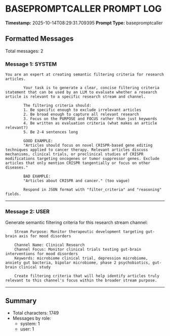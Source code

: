 # BASEPROMPTCALLER PROMPT LOG
**Timestamp:** 2025-10-14T08:29:31.709395
**Prompt Type:** basepromptcaller

## Formatted Messages
Total messages: 2

### Message 1: SYSTEM

```
You are an expert at creating semantic filtering criteria for research articles.

        Your task is to generate a clear, concise filtering criteria statement that can be used by an LLM to evaluate whether a research article is relevant to a specific research stream and channel.

        The filtering criteria should:
        1. Be specific enough to exclude irrelevant articles
        2. Be broad enough to capture all relevant research
        3. Focus on the PURPOSE and FOCUS rather than just keywords
        4. Be written as evaluation criteria (what makes an article relevant?)
        5. Be 2-4 sentences long

        GOOD EXAMPLE:
        "Articles should focus on novel CRISPR-based gene editing techniques applied to cancer therapy. Relevant articles discuss mechanisms, clinical trials, or preclinical studies of CRISPR modifications targeting oncogenes or tumor suppressor genes. Exclude articles that only mention CRISPR tangentially or focus on other diseases."

        BAD EXAMPLE:
        "Articles about CRISPR and cancer." (too vague)

        Respond in JSON format with "filter_criteria" and "reasoning" fields.
```

---

### Message 2: USER

Generate semantic filtering criteria for this research stream channel:

        Stream Purpose: Monitor therapeutic development targeting gut-brain axis for mood disorders

        Channel Name: Clinical Research
        Channel Focus: Monitor clinical trials testing gut-brain interventions for mood disorders
        Keywords: microbiome clinical trial, depression microbiome, anxiety gut bacteria, bipolar microbiome, phase 2 psychobiotics, gut-brain clinical study

        Create filtering criteria that will help identify articles truly relevant to this channel's focus within the broader stream purpose.

---

## Summary
- Total characters: 1749
- Messages by role:
  - system: 1
  - user: 1
